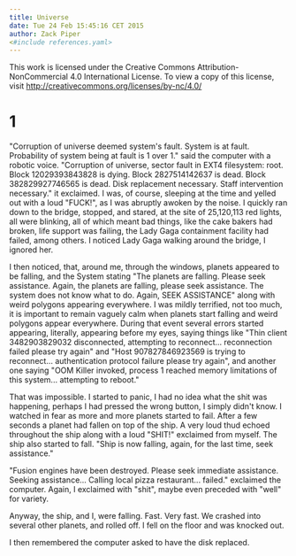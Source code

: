 ```yaml
---
title: Universe
date: Tue 24 Feb 15:45:16 CET 2015
author: Zack Piper
<#include references.yaml>
---
```


This work is licensed under the Creative Commons Attribution-NonCommercial 4.0 International License. To view a copy of this license, visit http://creativecommons.org/licenses/by-nc/4.0/

# 1

"Corruption of universe deemed system's fault. System is at fault. Probability
of system being at fault is 1 over 1." said the computer with a robotic
voice. "Corruption of universe, sector fault in EXT4 filesystem: root. Block
12029393843828 is dying. Block 2827514142637 is dead. Block 382829927746565 is
dead. Disk replacement necessary. Staff intervention necessary." it exclaimed. I
was, of course, sleeping at the time and yelled out with a loud "FUCK!", as I
was abruptly awoken by the noise. I quickly ran down to the bridge, stopped, and
stared, at the site of 25,120,113 red lights, all were blinking, all of which
meant bad things, like the cake bakers had broken, life support was failing, the
Lady Gaga containment facility had failed, among others. I noticed Lady Gaga
walking around the bridge, I ignored her.

I then noticed, that, around me, through the windows, planets appeared to be
falling, and the System stating "The planets are falling. Please seek
assistance. Again, the planets are falling, please seek assistance. The system
does not know what to do. Again, SEEK ASSISTANCE" along with weird polygons
appearing everywhere. I was mildly terrified, not too much, it is important to
remain vaguely calm when planets start falling and weird polygons appear
everywhere. During that event several errors started appearing, literally,
appearing before my eyes, saying things like "Thin client 3482903829032
disconnected, attempting to reconnect... reconnection failed please try again"
and "Host 907827846923569 is trying to reconnect... authentication protocol
failure please try again", and another one saying "OOM Killer invoked, process 1
reached memory limitations of this system... attempting to reboot."

That was impossible. I started to panic, I had no idea what the shit was
happening, perhaps I had pressed the wrong button, I simply didn't know.
I watched in fear as more and more planets started to fail. After a few seconds
a planet had fallen on top of the ship. A very loud thud echoed throughout the
ship along with a loud "SHIT!" exclaimed from myself. The ship also started to
fall. "Ship is now falling, again, for the last time, seek assistance."

"Fusion engines have been destroyed. Please seek immediate assistance. Seeking
assistance... Calling local pizza restaurant... failed." exclaimed the
computer. Again, I exclaimed with "shit", maybe even preceded with "well" for
variety.

Anyway, the ship, and I, were falling. Fast. Very fast. We crashed into several
other planets, and rolled off. I fell on the floor and was knocked out.

I then remembered the computer asked to have the disk replaced.
